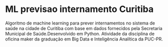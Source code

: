 # ML previsao internamento Curitiba
Algoritmo de machine learning para prever internamentos no sistema de saúde na cidade de Curitiba com base em dados fornecidos pela Secretaria Municipal de Saúde.Desenvolvido em Python.
Atividade da  disciplina de oficina maker da graduação em Big Data e Inteligência Analítica da PUC-PR.

